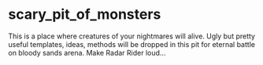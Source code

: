 # scary_pit_of_monsters
This is a place where creatures of your nightmares will alive. Ugly but pretty useful templates, ideas, methods will be dropped in this pit for eternal battle on bloody sands arena. Make Radar Rider loud...
